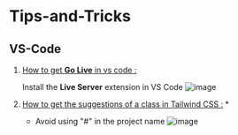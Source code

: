 # Tips-and-Tricks
## VS-Code
1. <ins>  How to get **Go Live** in vs code : </ins>

      Install the **Live Server** extension in VS Code
       ![image](https://github.com/user-attachments/assets/827f5521-3f5b-4399-8a89-f3ff0d6a7669)
2. <ins> How to get the suggestions of a class in Tailwind CSS :</ins>
      * 
      * Avoid using "#" in the project name
      ![image](https://github.com/user-attachments/assets/671e564c-33e3-41c8-a8c2-28b774051c62)




